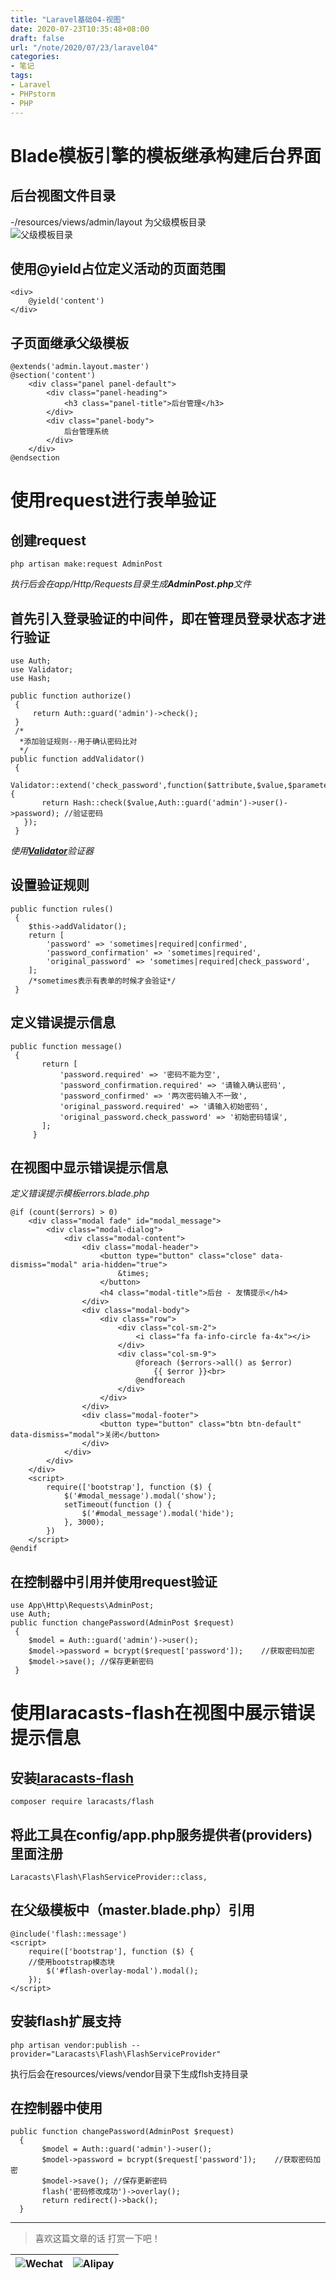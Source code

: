 ```yaml
---
title: "Laravel基础04-视图"
date: 2020-07-23T10:35:48+08:00
draft: false
url: "/note/2020/07/23/laravel04"
categories: 
- 笔记
tags: 
- Laravel
- PHPstorm
- PHP
---
```

# Blade模板引擎的模板继承构建后台界面
## 后台视图文件目录
-/resources/views/admin/layout 为父级模板目录   
![父级模板目录](/images/202007231042.png)   
## 使用@yield占位定义活动的页面范围
```angularjs
<div>
    @yield('content')
</div>
```
## 子页面继承父级模板   
```angularjs
@extends('admin.layout.master')
@section('content')
    <div class="panel panel-default">
        <div class="panel-heading">
            <h3 class="panel-title">后台管理</h3>
        </div>
        <div class="panel-body">
            后台管理系统
        </div>
    </div>
@endsection
```
# 使用request进行表单验证
## 创建request
```angularjs
php artisan make:request AdminPost
```
_执行后会在app/Http/Requests目录生成_***AdminPost.php***_文件_   
## 首先引入登录验证的中间件，即在管理员登录状态才进行验证   
```angularjs
use Auth;
use Validator;
use Hash;

public function authorize()
 {
     return Auth::guard('admin')->check();
 }
 /*
  *添加验证规则--用于确认密码比对
  */
public function addValidator()
 {
   Validator::extend('check_password',function($attribute,$value,$parameters,$validator){
       return Hash::check($value,Auth::guard('admin')->user()->password); //验证密码
   });
 }
```
_使用_[***Validator***](https://learnku.com/docs/laravel/5.8/validation/3899)_验证器_
## 设置验证规则
```angularjs
public function rules()
 {
    $this->addValidator();
    return [
        'password' => 'sometimes|required|confirmed',
        'password_confirmation' => 'sometimes|required',
        'original_password' => 'sometimes|required|check_password',
    ];
    /*sometimes表示有表单的时候才会验证*/
 }
```
## 定义错误提示信息
```angularjs
public function message()
 {
       return [
           'password.required' => '密码不能为空',
           'password_confirmation.required' => '请输入确认密码',
           'password_confirmed' => '两次密码输入不一致',
           'original_password.required' => '请输入初始密码',
           'original_password.check_password' => '初始密码错误',
       ];
     }   
```
## 在视图中显示错误提示信息
_定义错误提示模板errors.blade.php_   
```angularjs
@if (count($errors) > 0)
    <div class="modal fade" id="modal_message">
        <div class="modal-dialog">
            <div class="modal-content">
                <div class="modal-header">
                    <button type="button" class="close" data-dismiss="modal" aria-hidden="true">
                        &times;
                    </button>
                    <h4 class="modal-title">后台 - 友情提示</h4>
                </div>
                <div class="modal-body">
                    <div class="row">
                        <div class="col-sm-2">
                            <i class="fa fa-info-circle fa-4x"></i>
                        </div>
                        <div class="col-sm-9">
                            @foreach ($errors->all() as $error)
                                {{ $error }}<br>
                            @endforeach
                        </div>
                    </div>
                </div>
                <div class="modal-footer">
                    <button type="button" class="btn btn-default" data-dismiss="modal">关闭</button>
                </div>
            </div>
        </div>
    </div>
    <script>
        require(['bootstrap'], function ($) {
            $('#modal_message').modal('show');
            setTimeout(function () {
                $('#modal_message').modal('hide');
            }, 3000);
        })
    </script>
@endif
```
## 在控制器中引用并使用request验证
```angularjs
use App\Http\Requests\AdminPost;
use Auth;
public function changePassword(AdminPost $request)
 {
    $model = Auth::guard('admin')->user();
    $model->password = bcrypt($request['password']);    //获取密码加密
    $model->save(); //保存更新密码
 }
```
# 使用laracasts-flash在视图中展示错误提示信息
## 安装[laracasts-flash](https://github.com/laracasts/flash)
```angularjs
composer require laracasts/flash
```
## 将此工具在config/app.php服务提供者(providers)里面注册
```angularjs
Laracasts\Flash\FlashServiceProvider::class,
```
## 在父级模板中（master.blade.php）引用
```angularjs
@include('flash::message')
<script>
    require(['bootstrap'], function ($) {
    //使用bootstrap模态块
        $('#flash-overlay-modal').modal();
    });
</script>
```
## 安装flash扩展支持
```angularjs
php artisan vendor:publish --provider="Laracasts\Flash\FlashServiceProvider"
```
执行后会在resources/views/vendor目录下生成flsh支持目录 
## 在控制器中使用
```angularjs
public function changePassword(AdminPost $request)
  {
       $model = Auth::guard('admin')->user();
       $model->password = bcrypt($request['password']);    //获取密码加密          
       $model->save(); //保存更新密码          
       flash('密码修改成功')->overlay();          
       return redirect()->back();             
  }  
```  
___
> 喜欢这篇文章的话 打赏一下吧！ 

| ![Wechat](/images/pay/eb05acdaec967.png)  | ![Alipay](/images/pay/0831de845.png) |
| --------   | -----:  |

